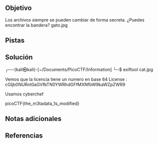 ## Objetivo

Los archivos siempre se pueden cambiar de forma secreta. ¿Puedes encontrar la bandera? gato.jpg
## Pistas
## Solución

┌──(kali㉿kali)-[~/Documents/PicoCTF/Information]
└─$ exiftool cat.jpg 

Vemos que la licencia tiene un numero en base 64
License                         : cGljb0NURnt0aGVfbTN0YWRhdGFfMXNfbW9kaWZpZWR9

Usamos cyberchef

picoCTF{the_m3tadata_1s_modified}

## Notas adicionales
## Referencias